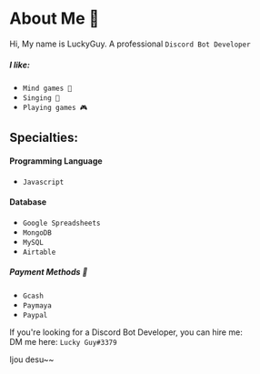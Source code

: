 # About Me 📌
Hi, My name is LuckyGuy. A professional `Discord Bot Developer`<br>

##### I like:
- `Mind games 🧩`
- `Singing 🎤`
- `Playing games 🎮`

## Specialties:
#### Programming Language
- `Javascript`

#### Database 
- `Google Spreadsheets`
- `MongoDB`
- `MySQL`
- `Airtable`

##### Payment Methods 📩
- `Gcash`
- `Paymaya`
- `Paypal`

If you're looking for a Discord Bot Developer, you can hire me:<br>
DM me here: `Lucky Guy#3379`<br>

Ijou desu~~
